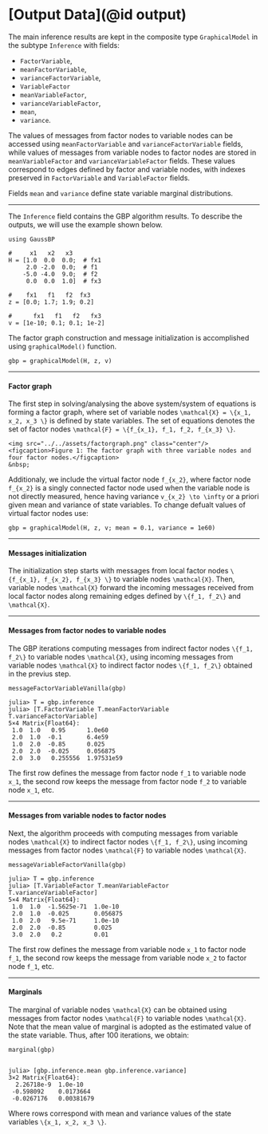 # [Output Data](@id output)

The main inference results are kept in the composite type `GraphicalModel` in the subtype `Inference` with fields:
- `FactorVariable`,
- `meanFactorVariable`,
- `varianceFactorVariable`,
- `VariableFactor`
- `meanVariableFactor`,
- `varianceVariableFactor`,
- `mean`,
- `variance`.

The values of messages from factor nodes to variable nodes can be accessed using `meanFactorVariable` and `varianceFactorVariable` fields, while values of messages from variable nodes to factor nodes are stored in `meanVariableFactor` and `varianceVariableFactor` fields. These values correspond to edges defined by factor and variable nodes, with indexes preserved in `FactorVariable` and `VariableFactor` fields.

Fields `mean` and `variance` define state variable marginal distributions.

---

The `Inference` field contains the GBP algorithm results. To describe the outputs, we will use the example shown below.
```julia-repl
using GaussBP

#     x1   x2   x3
H = [1.0  0.0  0.0;  # fx1
     2.0 -2.0  0.0;  # f1
    -5.0 -4.0  9.0;  # f2
     0.0  0.0  1.0]  # fx3

#    fx1   f1   f2  fx3
z = [0.0; 1.7; 1.9; 0.2]

#      fx1   f1   f2   fx3
v = [1e-10; 0.1; 0.1; 1e-2]
```
The factor graph construction and message initialization is accomplished using `graphicalModel()` function.
```julia-repl
gbp = graphicalModel(H, z, v)
```
---

#### Factor graph
The first step in solving/analysing the above system/system of equations is forming a factor graph, where set of variable nodes ``\mathcal{X} = \{x_1, x_2, x_3 \}`` is defined by state variables. The set of equations denotes the set of factor nodes ``\mathcal{F} = \{f_{x_1}, f_1, f_2, f_{x_3} \}``.

```@raw html
<img src="../../assets/factorgraph.png" class="center"/>
<figcaption>Figure 1: The factor graph with three variable nodes and four factor nodes.</figcaption>
&nbsp;
```

Additionaly, we include the virtual factor node ``f_{x_2}``, where factor node ``f_{x_2}`` is a singly connected factor node used when the variable node is not directly measured, hence having variance ``v_{x_2} \to \infty`` or a priori given mean and variance of state variables. To change defualt values of virtual factor nodes use:
```julia-repl
gbp = graphicalModel(H, z, v; mean = 0.1, variance = 1e60)
```
---

#### Messages initialization
The initialization step starts with messages from local factor nodes ``\{f_{x_1}, f_{x_2}, f_{x_3} \}``  to variable nodes ``\mathcal{X}``. Then, variable nodes ``\mathcal{X}`` forward the incoming messages received from local factor nodes along remaining edges defined by ``\{f_1, f_2\}`` and ``\mathcal{X}``.

---


#### Messages from factor nodes to variable nodes
The GBP iterations computing messages from indirect factor nodes ``\{f_1, f_2\}`` to variable nodes ``\mathcal{X}``, using incoming messages from
variable nodes ``\mathcal{X}`` to indirect factor nodes ``\{f_1, f_2\}`` obtained in the previus step.
```julia-repl
messageFactorVariableVanilla(gbp)

julia> T = gbp.inference
julia> [T.FactorVariable T.meanFactorVariable T.varianceFactorVariable]
5×4 Matrix{Float64}:
 1.0  1.0   0.95      1.0e60
 2.0  1.0  -0.1       6.4e59
 1.0  2.0  -0.85      0.025
 2.0  2.0  -0.025     0.056875
 2.0  3.0   0.255556  1.97531e59
```
The first row defines the message from factor node ``f_1`` to variable node ``x_1``, the second row keeps the message from factor node ``f_2`` to variable node ``x_1``, etc.

---

#### Messages from variable nodes to factor nodes
Next, the algorithm proceeds with computing messages from variable nodes ``\mathcal{X}`` to indirect factor nodes ``\{f_1, f_2\}``, using incoming messages from
factor nodes ``\mathcal{F}`` to variable nodes ``\mathcal{X}``.
```julia-repl
messageVariableFactorVanilla(gbp)

julia> T = gbp.inference
julia> [T.VariableFactor T.meanVariableFactor T.varianceVariableFactor]
5×4 Matrix{Float64}:
 1.0  1.0  -1.5625e-71  1.0e-10
 2.0  1.0  -0.025       0.056875
 1.0  2.0   9.5e-71     1.0e-10
 2.0  2.0  -0.85        0.025
 3.0  2.0   0.2         0.01
```
The first row defines the message from variable node ``x_1`` to factor node ``f_1``, the second row keeps the message from variable node ``x_2`` to factor node ``f_1``, etc.

---

#### Marginals
The marginal of variable nodes ``\mathcal{X}`` can be obtained using messages from factor nodes ``\mathcal{F}`` to variable nodes ``\mathcal{X}``. Note that the mean value of marginal is adopted as the estimated value of the state variable. Thus, after 100 iterations, we obtain:
```julia-repl
marginal(gbp)


julia> [gbp.inference.mean gbp.inference.variance]
3×2 Matrix{Float64}:
  2.26718e-9  1.0e-10
 -0.598092    0.0173664
 -0.0267176   0.00381679
```
Where rows correspond with mean and variance values of the state variables ``\{x_1, x_2, x_3 \}``.
